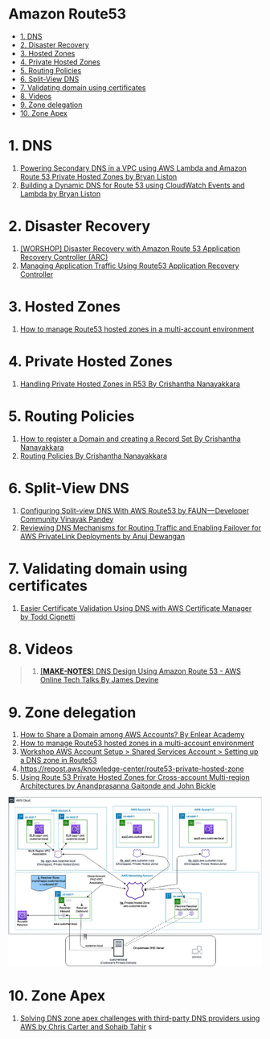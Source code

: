 <h1>Amazon Route53</h1>

<!-- TOC -->

- [1. DNS](#1-dns)
- [2. Disaster Recovery](#2-disaster-recovery)
- [3. Hosted Zones](#3-hosted-zones)
- [4. Private Hosted Zones](#4-private-hosted-zones)
- [5. Routing Policies](#5-routing-policies)
- [6. Split-View DNS](#6-split-view-dns)
- [7. Validating domain using certificates](#7-validating-domain-using-certificates)
- [8. Videos](#8-videos)
- [9. Zone delegation](#9-zone-delegation)
- [10. Zone Apex](#10-zone-apex)

<!-- /TOC -->

# 1. DNS

1. [Powering Secondary DNS in a VPC using AWS Lambda and Amazon Route 53 Private Hosted Zones by Bryan Liston](https://aws.amazon.com/blogs/compute/powering-secondary-dns-in-a-vpc-using-aws-lambda-and-amazon-route-53-private-hosted-zones/)
2. [Building a Dynamic DNS for Route 53 using CloudWatch Events and Lambda by Bryan Liston](https://aws.amazon.com/blogs/compute/building-a-dynamic-dns-for-route-53-using-cloudwatch-events-and-lambda/)

# 2. Disaster Recovery

1. [[WORSHOP] Disaster Recovery with Amazon Route 53 Application Recovery Controller (ARC)](https://catalog.us-east-1.prod.workshops.aws/workshops/4d9ab448-5083-4db7-bee8-85b58cd53158/en-US/)
1. [Managing Application Traffic Using Route53 Application Recovery Controller](https://awstip.com/managing-application-traffic-using-route53-application-recovery-controller-96c948fb6710)

# 3. Hosted Zones

1. [How to manage Route53 hosted zones in a multi-account environment](https://theburningmonk.com/2021/05/how-to-manage-route53-hosted-zones-in-a-multi-account-environment/)

# 4. Private Hosted Zones

1. [Handling Private Hosted Zones in R53 By Crishantha Nanayakkara](https://crishantha.medium.com/handling-private-hosted-zones-in-r53-3fbcdcd047e1)

# 5. Routing Policies

1. [How to register a Domain and creating a Record Set By Crishantha Nanayakkara](https://crishantha.medium.com/aws-route-53-and-routing-scenarios-671d12991260)
2. [Routing Policies By Crishantha Nanayakkara](https://crishantha.medium.com/aws-route-53-and-routing-policies-b7dc67e74516)

# 6. Split-View DNS

1. [Configuring Split-view DNS With AWS Route53 by FAUN — Developer Community Vinayak Pandey](https://faun.pub/configuring-split-view-dns-with-aws-route53-22c708a9960c)
2. [Reviewing DNS Mechanisms for Routing Traffic and Enabling Failover for AWS PrivateLink Deployments by Anuj Dewangan](https://aws.amazon.com/blogs/apn/reviewing-dns-mechanisms-for-routing-traffic-and-enabling-failover-for-aws-privatelink-deployments/)

# 7. Validating domain using certificates

1. [Easier Certificate Validation Using DNS with AWS Certificate Manager by Todd Cignetti](https://aws.amazon.com/blogs/security/easier-certificate-validation-using-dns-with-aws-certificate-manager/)

# 8. Videos

> 1. [[**MAKE-NOTES**] DNS Design Using Amazon Route 53 - AWS Online Tech Talks By James Devine](https://www.youtube.com/watch?v=2y_RBjDkRgY)

# 9. Zone delegation

1. [How to Share a Domain among AWS Accounts? By Enlear Academy](https://www.youtube.com/watch?v=MSIxbWz3qdo)
1. [How to manage Route53 hosted zones in a multi-account environment](https://theburningmonk.com/2021/05/how-to-manage-route53-hosted-zones-in-a-multi-account-environment/)
1. [Workshop AWS Account Setup > Shared Services Account > Setting up a DNS zone in Route53](https://workshop-aws-account-setup.fstehle.com/shared-services-account/route53/)
1. https://repost.aws/knowledge-center/route53-private-hosted-zone
1. [Using Route 53 Private Hosted Zones for Cross-account Multi-region Architectures by Anandprasanna Gaitonde and John Bickle](https://aws.amazon.com/blogs/architecture/using-route-53-private-hosted-zones-for-cross-account-multi-region-architectures/)
<img src="./images/DNS_Blog_Diagv2.jpg" title="DNS_Blog_Diagv2.jpg" width="900"/>

# 10. Zone Apex

1. [Solving DNS zone apex challenges with third-party DNS providers using AWS by Chris Carter and Sohaib Tahir](https://aws.amazon.com/blogs/networking-and-content-delivery/solving-dns-zone-apex-challenges-with-third-party-dns-providers-using-aws)
s